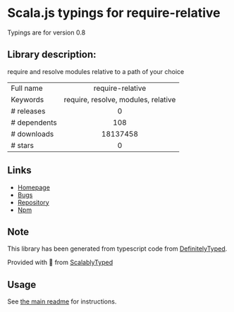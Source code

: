 
# Scala.js typings for require-relative

Typings are for version 0.8

## Library description:
require and resolve modules relative to a path of your choice

|                    |                 |
| ------------------ | :-------------: |
| Full name          | require-relative |
| Keywords           | require, resolve, modules, relative |
| # releases         | 0 |
| # dependents       | 108 |
| # downloads        | 18137458 |
| # stars            | 0 |

## Links
- [Homepage](https://github.com/kamicane/require-relative)
- [Bugs](https://github.com/kamicane/require-relative/issues)
- [Repository](https://github.com/kamicane/require-relative)
- [Npm](https://www.npmjs.com/package/require-relative)
    


## Note
This library has been generated from typescript code from [DefinitelyTyped](https://definitelytyped.org).

Provided with :purple_heart: from [ScalablyTyped](https://github.com/oyvindberg/ScalablyTyped)

## Usage
See [the main readme](../../readme.md) for instructions.


